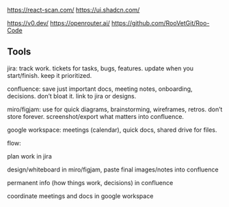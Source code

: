https://react-scan.com/
https://ui.shadcn.com/

https://v0.dev/
https://openrouter.ai/
https://github.com/RooVetGit/Roo-Code


## Tools

jira: track work. tickets for tasks, bugs, features. update when you start/finish. keep it prioritized.

confluence: save just important docs, meeting notes, onboarding, decisions. don’t bloat it. link to jira or designs.

miro/figjam: use for quick diagrams, brainstorming, wireframes, retros. don’t store forever. screenshot/export what matters into confluence.

google workspace: meetings (calendar), quick docs, shared drive for files.

flow:


plan work in jira

design/whiteboard in miro/figjam, paste final images/notes into confluence

permanent info (how things work, decisions) in confluence

coordinate meetings and docs in google workspace
